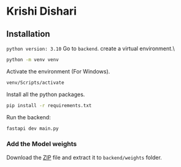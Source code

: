 # Krishi Dishari

## Installation
`python version: 3.10`
Go to `backend`. create a virtual environment.\

```bash
python -m venv venv
```
Activate the environment (For Windows).
```bash
venv/Scripts/activate
```

Install all the python packages.
```bash
pip install -r requirements.txt
```

Run the backend:
```bash
fastapi dev main.py
```

### Add the Model weights
Download the [ZIP](https://drive.google.com/file/d/1ZuSwo6fr0TEUN7Qfksz6B_vbNNbQHEBP/view?usp=drive_link) file and extract it to `backend/weights` folder.
